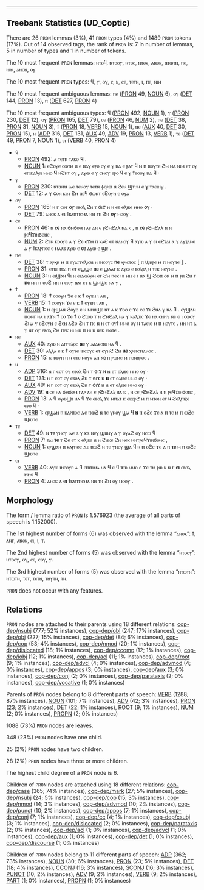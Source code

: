 

--------------------------------------------------------------------------------

## Treebank Statistics (UD_Coptic)

There are 26 `PRON` lemmas (3%), 41 `PRON` types (4%) and 1489 `PRON` tokens (17%).
Out of 14 observed tags, the rank of `PRON` is: 7 in number of lemmas, 5 in number of types and 1 in number of tokens.

The 10 most frequent `PRON` lemmas: ⲛⲧⲟϥ, ⲛⲧⲟⲟⲩ, ⲛⲧⲟⲥ, ⲛⲧⲟⲕ, ⲁⲛⲟⲕ, ⲛⲧⲱⲧⲛ, ⲡⲉ, ⲛⲓⲙ, ⲁⲛⲟⲛ, ⲟⲩ

The 10 most frequent `PRON` types:  ϥ, ⲩ, ⲟⲩ, ⲥ, ⲕ, ⲥⲉ, ⲧⲉⲧⲛ, ⲓ, ⲡⲉ, ⲛⲓⲙ

The 10 most frequent ambiguous lemmas: ⲡⲉ ([PRON]() 49, [NOUN]() 6), ⲟⲩ ([DET]() 144, [PRON]() 13), ⲡ ([DET]() 627, [PRON]() 4)

The 10 most frequent ambiguous types:  ϥ ([PRON]() 492, [NOUN]() 1), ⲩ ([PRON]() 230, [DET]() 12), ⲟⲩ ([PRON]() 165, [DET]() 79), ⲥⲉ ([PRON]() 46, [NUM]() 2), ⲡⲉ ([DET]() 38, [PRON]() 31, [NOUN]() 3), ϯ ([PRON]() 18, [VERB]() 15, [NOUN]() 1), ⲛⲉ ([AUX]() 40, [DET]() 30, [PRON]() 15), ⲛ ([ADP]() 316, [DET]() 131, [AUX]() 49, [ADV]() 19, [PRON]() 13, [VERB]() 1), ⲧⲉ ([DET]() 49, [PRON]() 7, [NOUN]() 1), ⲉⲓ ([VERB]() 40, [PRON]() 4)


* ϥ
  * [PRON]() 492: ⲁ ⲧⲉⲧⲛ ⲧⲁⲕⲟ <b>ϥ</b> .
  * [NOUN]() 1: ⲉϩⲟⲩⲉ ⲥⲱⲧⲙ ⲏ ⲉ ⲛⲁⲩ ⲉⲣⲟ ⲟⲩ ⲉ ⲩ ⲛⲁ ⲉ ⲣⲁⲧ ϥ ⲙ ⲡ ⲛⲟⲩⲧⲉ ϩⲙ ⲙⲁ ⲛⲓⲙ ⲉⲧ ⲟⲩ ⲉⲡⲓⲕⲁⲗⲉⲓ ⲙⲙⲟ <b>ϥ</b> ⲛϩⲏⲧ ⲟⲩ , ⲁⲩⲱ ⲉ ⲩ ⲥⲙⲟⲩ ⲉⲣⲟ ϥ ⲉ ⲩ ϯⲉⲟⲟⲩ ⲛⲁ ϥ ·
* ⲩ
  * [PRON]() 230: ⲛⲧⲱⲧⲛ ⲇⲉ ⲧⲉⲛⲟⲩ ⲧⲉⲧⲛ ⲫⲟⲣⲉⲓ ⲛ ϩⲉⲛ ϣⲧⲏⲛ ⲉ <b>ⲩ</b> ⲧⲁⲉⲓⲏⲩ .
  * [DET]() 12: ⲁ <b>ⲩ</b> cⲟⲛ ⲕⲓⲙ ϩⲙ ⲡⲉϥ ϭⲱⲛⲧ ⲉϩⲟⲩⲛ ⲉ ⲟⲩⲁ
* ⲟⲩ
  * [PRON]() 165: ⲛ ⲅ ⲥⲟⲧ <b>ⲟⲩ</b> ⲉⲃⲟⲗ ϩⲛ ⲧ ϭⲓϫ ⲛ ⲛ ⲉⲧ ⲑⲗⲓⲃⲉ ⲙⲙⲟ <b>ⲟⲩ</b> ·
  * [DET]() 79: ⲁⲛⲟⲕ ⲁ ⲉⲓ ϯⲃⲁⲡⲧⲓⲥⲙⲁ ⲛⲏ ⲧⲛ ϩⲛ <b>ⲟⲩ</b> ⲙⲟⲟⲩ .
* ⲥⲉ
  * [PRON]() 46: ⲛ <b>ⲥⲉ</b> ⲛⲁ ϭⲙϭⲟⲙ ⲅⲁⲣ ⲁⲛ ⲉ ⲣϩⲙϩⲁⲗ ⲛⲁ ⲕ , ⲛ <b>ⲥⲉ</b> ⲣϩⲙϩⲁⲗ ⲛ ⲛ ⲣⲉϥϫⲓⲛϭⲟⲛⲥ ,
  * [NUM]() 2: ϩⲉⲛ ⲕⲟⲟⲩⲉ ⲁ ⲩ ϩⲉ ⲉϫⲙ ⲡ ⲕⲁϩ ⲉⲧ ⲛⲁⲛⲟⲩ ϥ ⲁⲩⲱ ⲁ ⲩ ⲉⲓ ⲉϩⲣⲁⲓ ⲁ ⲩ ⲁⲩⲝⲁⲛⲉ ⲁ ⲩ ϯⲕⲁⲣⲡⲟⲥ ⲉ ⲙⲁⲁⲃ ⲁⲩⲱ ⲉ <b>ⲥⲉ</b> ⲁⲩⲱ ⲉ ϣⲉ .
* ⲡⲉ
  * [DET]() 38: ⲧ ⲁⲣⲭⲏ ⲙ ⲡ ⲉⲩⲁⲅⲅⲉⲗⲓⲟⲛ ⲛ ⲓⲏⲥⲟⲩⲥ <b>ⲡⲉ</b> ⲭⲣⲓⲥⲧⲟⲥ [ ⲡ ϣⲏⲣⲉ ⲙ ⲡ ⲛⲟⲩⲧⲉ ] .
  * [PRON]() 31: ⲉⲧⲃⲉ ⲡⲁⲓ ⲡ ⲉⲧ ⲉϣϣⲉ <b>ⲡⲉ</b> ⲉ ϣⲁⲁⲧ ⲕ ⲁⲩⲱ ⲉ ⲃⲟⲗⲃⲗ ⲛ ⲧⲉⲕ ⲛⲟⲩⲛⲉ .
  * [NOUN]() 3: ⲏ ⲉⲓϣⲁⲛ ϥⲓ ⲛ ⲉⲓⲇⲱⲗⲟⲛ ⲉⲧ ϩⲙ ⲡⲉⲕ ⲏⲓ ⲙⲏ ⲉ ⲓ ⲛⲁ ϣ ϩⲱⲡ ⲟⲛ ⲙ ⲡ ⲣⲏ ϩⲛ ⲧ <b>ⲡⲉ</b> ⲙⲛ ⲡ ⲟⲟϩ ⲙⲛ ⲛ ⲥⲓⲟⲩ ⲛⲁⲓ ⲉⲧ ⲕ ϣⲙϣⲉ ⲛⲁ ⲩ ,
* ϯ
  * [PRON]() 18: <b>ϯ</b> ⲥⲟⲟⲩⲛ ϫⲉ ⲉ ⲕ ϯ ⲟⲩⲃⲏ ⲓ ⲁⲛ ,
  * [VERB]() 15: ϯ ⲥⲟⲟⲩⲛ ϫⲉ ⲉ ⲕ <b>ϯ</b> ⲟⲩⲃⲏ ⲓ ⲁⲛ ,
  * [NOUN]() 1: ⲏ ⲉⲣϣⲁⲛ ϩⲟⲩⲟ ⲉ ⲛ ⲙⲏⲏϣⲉ ⲛⲧ ⲁ ⲕ ϫⲟⲟ ⲥ ϫⲉ ⲥⲉ ϫⲓ ϩⲛⲁ ⲩ ⲛⲁ ϥ . ⲉⲩϣⲁⲛ ⲡⲱⲛⲅ ⲛⲁ ⲓ ⲁϫⲛ <b>ϯ</b> ⲥⲟ ϫⲉ ϯ ⲟ ϩⲱⲱ ⲧ ⲛ ϩⲙϩⲁⲗ ⲛⲁ ⲩ ⲕⲁⲗⲱⲥ ϫⲉ ⲛⲁ ⲥⲛⲏⲩ ⲛⲉ ⲉ ⲓ ⲥⲱⲟⲩ ϩⲛⲁ ⲩ ⲉϩⲟⲩⲛ ⲉ ϩⲉⲛ ⲁϩⲟ ϩⲛ ⲧ ⲡⲉ ⲛ ⲛ ⲉⲧ ⲟⲩϯ ⲙⲙⲟ ⲟⲩ ⲛ ⲧⲁⲉⲓⲟ ⲙ ⲡ ⲛⲟⲩⲧⲉ . ⲙⲏ ⲛⲧ ⲁ ⲩ ⲛⲧ ⲟⲩ ⲉⲃⲟⲗ ϩⲙ ⲡⲉⲕ ⲏⲓ ⲙⲛ ⲡ ⲏⲓ ⲛ ⲛⲉⲕ ⲉⲓⲟⲧⲉ .
* ⲛⲉ
  * [AUX]() 40: ⲁⲩⲱ ⲛ ⲁⲅⲅⲉⲗⲟⲥ <b>ⲛⲉ</b> ⲩ ⲇⲓⲁⲕⲟⲛⲓ ⲛⲁ ϥ .
  * [DET]() 30: ⲁⲗⲗⲁ ⲉ ⲕ ϯ ⲟⲩⲃⲉ ⲓⲏⲥⲟⲩⲥ ⲉⲧ ⲟⲩⲏϩ ϩⲛ <b>ⲛⲉ</b> ⲭⲣⲉⲓⲥⲧⲓⲁⲛⲟⲥ .
  * [PRON]() 15: ⲕ ⲧⲱⲣⲡ ⲛ ⲛ ⲉⲧⲉ ⲛⲟⲩⲕ ⲁⲛ <b>ⲛⲉ</b> ⲡ ⲣⲱⲙⲉ ⲙ ⲡⲟⲛⲏⲣⲟⲥ .
* ⲛ
  * [ADP]() 316: ⲛ ⲅ ⲥⲟⲧ ⲟⲩ ⲉⲃⲟⲗ ϩⲛ ⲧ ϭⲓϫ <b>ⲛ</b> ⲛ ⲉⲧ ⲑⲗⲓⲃⲉ ⲙⲙⲟ ⲟⲩ ·
  * [DET]() 131: ⲛ ⲅ ⲥⲟⲧ ⲟⲩ ⲉⲃⲟⲗ ϩⲛ ⲧ ϭⲓϫ ⲛ <b>ⲛ</b> ⲉⲧ ⲑⲗⲓⲃⲉ ⲙⲙⲟ ⲟⲩ ·
  * [AUX]() 49: <b>ⲛ</b> ⲅ ⲥⲟⲧ ⲟⲩ ⲉⲃⲟⲗ ϩⲛ ⲧ ϭⲓϫ ⲛ ⲛ ⲉⲧ ⲑⲗⲓⲃⲉ ⲙⲙⲟ ⲟⲩ ·
  * [ADV]() 19: <b>ⲛ</b> ⲥⲉ ⲛⲁ ϭⲙϭⲟⲙ ⲅⲁⲣ ⲁⲛ ⲉ ⲣϩⲙϩⲁⲗ ⲛⲁ ⲕ , ⲛ ⲥⲉ ⲣϩⲙϩⲁⲗ ⲛ ⲛ ⲣⲉϥϫⲓⲛϭⲟⲛⲥ ,
  * [PRON]() 13: ⲁ ϥ ⲟⲩⲱϣⲃ ⲛⲁ ϥ ϫⲉ ⲉⲃⲟⲗ ϫⲉ ⲙⲡⲁⲧ ⲕ ⲉⲓⲱⲣϩ ⲙ ⲡ ⲙⲧⲟⲛ ⲉⲧ <b>ⲛ</b> ϩⲉⲗⲡⲓⲍⲉ ⲉⲣⲟ ϥ ·
  * [VERB]() 1: ⲉⲣϣⲁⲛ ⲡ ⲕⲁⲣⲡⲟⲥ ⲇⲉ ⲡⲱϩ ⲛ ⲧⲉ ⲩⲛⲟⲩ ϣⲁ ϥ <b>ⲛ</b> ⲡ ⲟϩⲥ ϫⲉ ⲁ ⲡ ⲧⲉ ⲙ ⲡ ⲱϩⲥ ϣⲱⲡⲉ
* ⲧⲉ
  * [DET]() 49: ⲛ <b>ⲧⲉ</b> ⲩⲛⲟⲩ ⲇⲉ ⲁ ⲩ ⲕⲁ ⲛⲉⲩ ϣⲛⲏⲩ ⲁ ⲩ ⲟⲩⲁϩ ⲟⲩ ⲛⲥⲱ ϥ
  * [PRON]() 7: ⲧⲁⲓ <b>ⲧⲉ</b> ⲧ ϩⲉ ⲉⲧ ⲕ ⲑⲗⲓⲃⲉ ⲛ ⲛ ϩⲏⲕⲉ ϩⲛ ⲛⲉⲕ ⲙⲛⲧⲣⲉϥϫⲓⲛϭⲟⲛⲥ ,
  * [NOUN]() 1: ⲉⲣϣⲁⲛ ⲡ ⲕⲁⲣⲡⲟⲥ ⲇⲉ ⲡⲱϩ ⲛ ⲧⲉ ⲩⲛⲟⲩ ϣⲁ ϥ ⲛ ⲡ ⲟϩⲥ ϫⲉ ⲁ ⲡ <b>ⲧⲉ</b> ⲙ ⲡ ⲱϩⲥ ϣⲱⲡⲉ
* ⲉⲓ
  * [VERB]() 40: ⲁⲩⲱ ⲓⲏⲥⲟⲩⲥ ⲁ ϥ ⲉⲡⲓⲧⲓⲙⲁ ⲛⲁ ϥ ⲉ ϥ ϫⲱ ⲙⲙⲟ ⲥ ϫⲉ ⲧⲙ ⲣⲱ ⲕ ⲛ ⲅ <b>ⲉⲓ</b> ⲉⲃⲟⲗ ⲙⲙⲟ ϥ
  * [PRON]() 4: ⲁⲛⲟⲕ ⲁ <b>ⲉⲓ</b> ϯⲃⲁⲡⲧⲓⲥⲙⲁ ⲛⲏ ⲧⲛ ϩⲛ ⲟⲩ ⲙⲟⲟⲩ .

## Morphology

The form / lemma ratio of `PRON` is 1.576923 (the average of all parts of speech is 1.152000).

The 1st highest number of forms (6) was observed with the lemma “ⲁⲛⲟⲕ”: ϯ, ⲁⲛⲅ, ⲁⲛⲟⲕ, ⲉⲓ, ⲓ, ⲧ.

The 2nd highest number of forms (5) was observed with the lemma “ⲛⲧⲟⲟⲩ”: ⲛⲧⲟⲟⲩ, ⲟⲩ, ⲥⲉ, ⲥⲟⲩ, ⲩ.

The 3rd highest number of forms (5) was observed with the lemma “ⲛⲧⲱⲧⲛ”: ⲛⲧⲱⲧⲛ, ⲧⲉⲧ, ⲧⲉⲧⲛ, ⲧⲏⲩⲧⲛ, ⲧⲛ.

`PRON` does not occur with any features.


## Relations

`PRON` nodes are attached to their parents using 18 different relations: [cop-dep/nsubj]() (777; 52% instances), [cop-dep/obl]() (247; 17% instances), [cop-dep/obj]() (227; 15% instances), [cop-dep/det]() (84; 6% instances), [cop-dep/cop]() (53; 4% instances), [cop-dep/nmod]() (20; 1% instances), [cop-dep/dislocated]() (18; 1% instances), [cop-dep/ccomp]() (12; 1% instances), [cop-dep/iobj]() (12; 1% instances), [cop-dep/acl]() (11; 1% instances), [cop-dep/root]() (9; 1% instances), [cop-dep/advcl]() (4; 0% instances), [cop-dep/advmod]() (4; 0% instances), [cop-dep/appos]() (3; 0% instances), [cop-dep/aux]() (3; 0% instances), [cop-dep/conj]() (2; 0% instances), [cop-dep/parataxis]() (2; 0% instances), [cop-dep/vocative]() (1; 0% instances)

Parents of `PRON` nodes belong to 8 different parts of speech: [VERB]() (1288; 87% instances), [NOUN]() (101; 7% instances), [ADV]() (42; 3% instances), [PRON]() (23; 2% instances), [DET]() (22; 1% instances), [ROOT]() (9; 1% instances), [NUM]() (2; 0% instances), [PROPN]() (2; 0% instances)

1088 (73%) `PRON` nodes are leaves.

348 (23%) `PRON` nodes have one child.

25 (2%) `PRON` nodes have two children.

28 (2%) `PRON` nodes have three or more children.

The highest child degree of a `PRON` node is 6.

Children of `PRON` nodes are attached using 18 different relations: [cop-dep/case]() (365; 74% instances), [cop-dep/mark]() (27; 5% instances), [cop-dep/nsubj]() (24; 5% instances), [cop-dep/cop]() (15; 3% instances), [cop-dep/nmod]() (14; 3% instances), [cop-dep/advmod]() (10; 2% instances), [cop-dep/punct]() (10; 2% instances), [cop-dep/appos]() (7; 1% instances), [cop-dep/conj]() (7; 1% instances), [cop-dep/cc]() (4; 1% instances), [cop-dep/csubj]() (3; 1% instances), [cop-dep/dislocated]() (2; 0% instances), [cop-dep/parataxis]() (2; 0% instances), [cop-dep/acl]() (1; 0% instances), [cop-dep/advcl]() (1; 0% instances), [cop-dep/aux]() (1; 0% instances), [cop-dep/det]() (1; 0% instances), [cop-dep/discourse]() (1; 0% instances)

Children of `PRON` nodes belong to 11 different parts of speech: [ADP]() (362; 73% instances), [NOUN]() (30; 6% instances), [PRON]() (23; 5% instances), [DET]() (18; 4% instances), [CCONJ]() (16; 3% instances), [SCONJ]() (16; 3% instances), [PUNCT]() (10; 2% instances), [ADV]() (9; 2% instances), [VERB]() (9; 2% instances), [PART]() (1; 0% instances), [PROPN]() (1; 0% instances)

